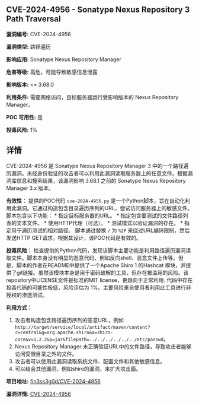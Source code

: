 ## CVE-2024-4956 - Sonatype Nexus Repository 3 Path Traversal

**漏洞编号:** CVE-2024-4956

**漏洞类型:** 路径遍历

**影响应用:** Sonatype Nexus Repository Manager

**危害等级:** 高危，可能导致敏感信息泄露

**影响版本:** <= 3.68.0

**利用条件:** 需要网络访问，目标服务器运行受影响版本的 Nexus Repository Manager。

**POC 可用性:** 是

**投毒风险:** 1%

## 详情

CVE-2024-4956 是 Sonatype Nexus Repository Manager 3 中的一个路径遍历漏洞。未经身份验证的攻击者可以利用此漏洞读取服务器上的任意文件。根据漏洞库信息和搜索结果，该漏洞影响 3.68.1 之前的 Sonatype Nexus Repository Manager 3.x 版本。

**有效性：**
提供的POC代码 `cve-2024-4956.py` 是一个Python脚本，旨在自动化利用此漏洞。它通过构造包含目录遍历序列的URL，尝试访问服务器上的敏感文件。脚本包含以下功能：
    *   指定目标服务器的URL。
    *   指定包含要测试的文件路径列表的文本文件。
    *   使用HTTP代理（可选）。
    *   测试模式以验证漏洞的存在。
    *   指定用于遍历测试的相对路径。
脚本通过替换 `/` 为 `%2F` 来绕过URL编码限制，然后发送HTTP GET请求。根据其设计，该POC代码是有效的。

**投毒风险：**
检查提供的Python代码，发现该脚本主要功能是利用路径遍历漏洞读取文件。脚本本身没有明显的恶意代码，例如反向shell、恶意文件上传等。但是，脚本的作者在README中提供了一个Apache Shiro 1 的Hashcat 模块，并提供了git链接。虽然该模块本身是用于密码破解的工具，但存在被滥用的风险。该repository中LICENSE文件是标准的MIT license，更趋向于正常利用.
代码中存在投毒代码的可能性极低，风险评估为 1%。主要风险来自使用者利用此工具进行非授权的渗透测试。

**利用方式：**
1.  攻击者构造包含路径遍历序列的恶意URL，例如 `http://target/service/local/artifact/maven/content?r=central&g=org.apache.shiro&a=shiro-core&v=1.2.2&p=jar&filepath=../../../../../../etc/passwd`。
2.  Nexus Repository Manager 未正确验证URL中的文件路径，导致攻击者能够访问受限目录之外的文件。
3.  攻击者可以使用此漏洞读取系统文件、配置文件和其他敏感信息。
4.  可以结合其他漏洞，例如shiro的漏洞，来扩大攻击面。

**项目地址:** [fin3ss3g0d/CVE-2024-4956](https://github.com/fin3ss3g0d/CVE-2024-4956)

**漏洞详情:** [CVE-2024-4956](https://nvd.nist.gov/vuln/detail/CVE-2024-4956)